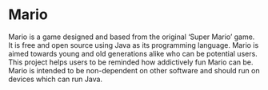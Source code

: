 Mario
=====

Mario is a game designed and based from the original ‘Super Mario’ game. It is free and open source using Java as its programming language. Mario is aimed towards young and old generations alike who can be potential users. This project helps users to be reminded how addictively fun Mario can be. Mario is intended to be non-dependent on other software and should run on devices which can run Java.


